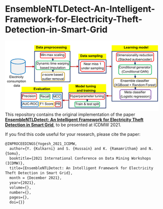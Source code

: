 # EnsembleNTLDetect-An-Intelligent-Framework-for-Electricity-Theft-Detection-in-Smart-Grid

![](Complete_Block.png) 
This repository contains the original implementation of the paper **[EnsembleNTLDetect: An Intelligent Framework for Electricity Theft Detection in Smart Grid](https://arxiv.org/abs/2110.04502)**, to be presented at ICDMW 2021.

If you find this code useful for your research, please cite the paper:

```
@INPROCEEDINGS{Yogesh_2021_ICDMW,
  author={Y. {Kulkarni} and S. {Hussain} and K. {Ramamritham} and N. {Somu},
  booktitle={2021 International Conference on Data Mining Workshops (ICDMW)}, 
  title={EnsembleNTLDetect: An Intelligent Framework for Electricity Theft Detection in Smart Grid}, 
  month = {December 2021},
  year={2021},
  volume={},
  number={},
  pages={},
  doi={}}
```
